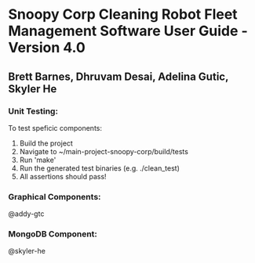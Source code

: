 # Snoopy Corp Cleaning Robot Fleet Management Software User Guide - Version 4.0
## Brett Barnes, Dhruvam Desai, Adelina Gutic, Skyler He

### Unit Testing:
To test speficic components:
1.  Build the project
2. Navigate to ~/main-project-snoopy-corp/build/tests
3. Run 'make'
4. Run the generated test binaries (e.g. ./clean_test)
5. All assertions should pass!

### Graphical Components:

@addy-gtc

### MongoDB Component:

@skyler-he